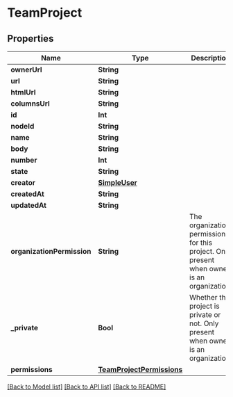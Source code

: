 # TeamProject

## Properties
Name | Type | Description | Notes
------------ | ------------- | ------------- | -------------
**ownerUrl** | **String** |  | 
**url** | **String** |  | 
**htmlUrl** | **String** |  | 
**columnsUrl** | **String** |  | 
**id** | **Int** |  | 
**nodeId** | **String** |  | 
**name** | **String** |  | 
**body** | **String** |  | 
**number** | **Int** |  | 
**state** | **String** |  | 
**creator** | [**SimpleUser**](SimpleUser.md) |  | 
**createdAt** | **String** |  | 
**updatedAt** | **String** |  | 
**organizationPermission** | **String** | The organization permission for this project. Only present when owner is an organization. | [optional] 
**_private** | **Bool** | Whether the project is private or not. Only present when owner is an organization. | [optional] 
**permissions** | [**TeamProjectPermissions**](TeamProjectPermissions.md) |  | 

[[Back to Model list]](../README.md#documentation-for-models) [[Back to API list]](../README.md#documentation-for-api-endpoints) [[Back to README]](../README.md)


